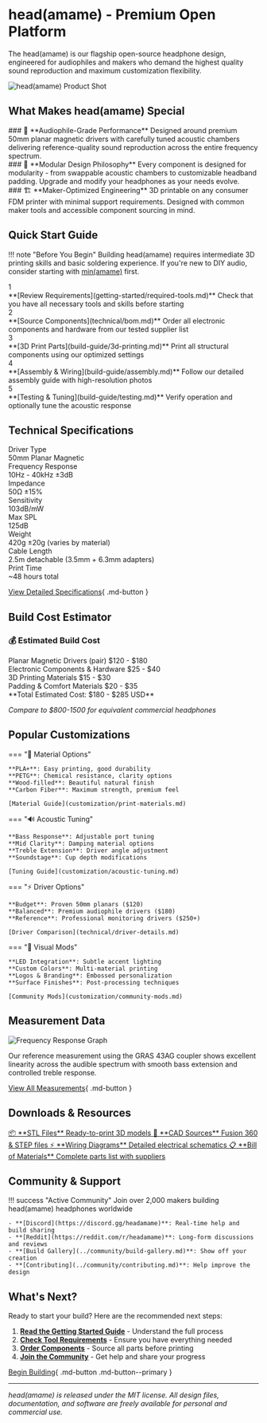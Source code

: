 # head(amame) - Premium Open Platform

The head(amame) is our flagship open-source headphone design, engineered for audiophiles and makers who demand the highest quality sound reproduction and maximum customization flexibility.

![head(amame) Product Shot](../assets/images/head-amame/product-hero.jpg)

## What Makes head(amame) Special

<div class="component-card">
### 🎯 **Audiophile-Grade Performance**
Designed around premium 50mm planar magnetic drivers with carefully tuned acoustic chambers delivering reference-quality sound reproduction across the entire frequency spectrum.
</div>

<div class="component-card">
### 🔧 **Modular Design Philosophy**
Every component is designed for modularity - from swappable acoustic chambers to customizable headband padding. Upgrade and modify your headphones as your needs evolve.
</div>

<div class="component-card">
### 🏗️ **Maker-Optimized Engineering**
3D printable on any consumer FDM printer with minimal support requirements. Designed with common maker tools and accessible component sourcing in mind.
</div>

## Quick Start Guide

!!! note "Before You Begin"
    Building head(amame) requires intermediate 3D printing skills and basic soldering experience. If you're new to DIY audio, consider starting with [min(amame)](../min-amame/) first.

<div class="build-step">
<div class="step-number">1</div>
<div>
**[Review Requirements](getting-started/required-tools.md)**  
Check that you have all necessary tools and skills before starting
</div>
</div>

<div class="build-step">
<div class="step-number">2</div>
<div>
**[Source Components](technical/bom.md)**  
Order all electronic components and hardware from our tested supplier list
</div>
</div>

<div class="build-step">
<div class="step-number">3</div>
<div>
**[3D Print Parts](build-guide/3d-printing.md)**  
Print all structural components using our optimized settings
</div>
</div>

<div class="build-step">
<div class="step-number">4</div>
<div>
**[Assembly & Wiring](build-guide/assembly.md)**  
Follow our detailed assembly guide with high-resolution photos
</div>
</div>

<div class="build-step">
<div class="step-number">5</div>
<div>
**[Testing & Tuning](build-guide/testing.md)**  
Verify operation and optionally tune the acoustic response
</div>
</div>

## Technical Specifications

<div class="spec-table">
<div class="spec-label">Driver Type</div>
<div class="spec-value">50mm Planar Magnetic</div>
<div class="spec-label">Frequency Response</div>
<div class="spec-value">10Hz - 40kHz ±3dB</div>
<div class="spec-label">Impedance</div>
<div class="spec-value">50Ω ±15%</div>
<div class="spec-label">Sensitivity</div>
<div class="spec-value">103dB/mW</div>
<div class="spec-label">Max SPL</div>
<div class="spec-value">125dB</div>
<div class="spec-label">Weight</div>
<div class="spec-value">420g ±20g (varies by material)</div>
<div class="spec-label">Cable Length</div>
<div class="spec-value">2.5m detachable (3.5mm + 6.3mm adapters)</div>
<div class="spec-label">Print Time</div>
<div class="spec-value">~48 hours total</div>
</div>

[View Detailed Specifications](technical/specifications.md){ .md-button }

## Build Cost Estimator

<div class="cost-calculator">
<h3>💰 Estimated Build Cost</h3>

<div class="cost-row">
<span>Planar Magnetic Drivers (pair)</span>
<span>$120 - $180</span>
</div>

<div class="cost-row">
<span>Electronic Components & Hardware</span>
<span>$25 - $40</span>
</div>

<div class="cost-row">
<span>3D Printing Materials</span>
<span>$15 - $30</span>
</div>

<div class="cost-row">
<span>Padding & Comfort Materials</span>
<span>$20 - $35</span>
</div>

<div class="cost-total">
**Total Estimated Cost: $180 - $285 USD**

*Compare to $800-1500 for equivalent commercial headphones*
</div>
</div>

## Popular Customizations

=== "🎨 Material Options"
    
    **PLA+**: Easy printing, good durability  
    **PETG**: Chemical resistance, clarity options  
    **Wood-filled**: Beautiful natural finish  
    **Carbon Fiber**: Maximum strength, premium feel
    
    [Material Guide](customization/print-materials.md)

=== "🔊 Acoustic Tuning"
    
    **Bass Response**: Adjustable port tuning  
    **Mid Clarity**: Damping material options  
    **Treble Extension**: Driver angle adjustment  
    **Soundstage**: Cup depth modifications
    
    [Tuning Guide](customization/acoustic-tuning.md)

=== "⚡ Driver Options"
    
    **Budget**: Proven 50mm planars ($120)  
    **Balanced**: Premium audiophile drivers ($180)  
    **Reference**: Professional monitoring drivers ($250+)
    
    [Driver Comparison](technical/driver-details.md)

=== "🎨 Visual Mods"
    
    **LED Integration**: Subtle accent lighting  
    **Custom Colors**: Multi-material printing  
    **Logos & Branding**: Embossed personalization  
    **Surface Finishes**: Post-processing techniques
    
    [Community Mods](customization/community-mods.md)

## Measurement Data

![Frequency Response Graph](../assets/images/head-amame/frequency-response.png)

Our reference measurement using the GRAS 43AG coupler shows excellent linearity across the audible spectrum with smooth bass extension and controlled treble response.

[View All Measurements](technical/measurements.md){ .md-button }

## Downloads & Resources

<div class="download-grid">
<a href="downloads/stl-files.md" class="download-button">
📦 **STL Files**
<span class="file-type">Ready-to-print 3D models</span>
</a>

<a href="downloads/cad-files.md" class="download-button">
🔧 **CAD Sources**
<span class="file-type">Fusion 360 & STEP files</span>
</a>

<a href="downloads/schematics.md" class="download-button">
⚡ **Wiring Diagrams**
<span class="file-type">Detailed electrical schematics</span>
</a>

<a href="technical/bom.md" class="download-button">
📋 **Bill of Materials**
<span class="file-type">Complete parts list with suppliers</span>
</a>
</div>

## Community & Support

!!! success "Active Community"
    Join over 2,000 makers building head(amame) headphones worldwide
    
    - **[Discord](https://discord.gg/headamame)**: Real-time help and build sharing
    - **[Reddit](https://reddit.com/r/headamame)**: Long-form discussions and reviews
    - **[Build Gallery](../community/build-gallery.md)**: Show off your creation
    - **[Contributing](../community/contributing.md)**: Help improve the design

## What's Next?

Ready to start your build? Here are the recommended next steps:

1. **[Read the Getting Started Guide](getting-started/)** - Understand the full process
2. **[Check Tool Requirements](getting-started/required-tools.md)** - Ensure you have everything needed
3. **[Order Components](technical/bom.md)** - Source all parts before printing
4. **[Join the Community](https://discord.gg/headamame)** - Get help and share your progress

[Begin Building](getting-started/){ .md-button .md-button--primary }

---

*head(amame) is released under the MIT license. All design files, documentation, and software are freely available for personal and commercial use.*